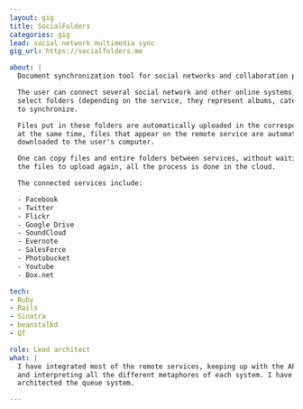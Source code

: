 ```yaml
---
layout: gig
title: SocialFolders
categories: gig
lead: social network multimedia sync
gig_url: https://socialfolders.me

about: |
  Document synchronization tool for social networks and collaboration platforms.

  The user can connect several social network and other online systems, and
  select folders (depending on the service, they represent albums, categories...)
  to synchronize.

  Files put in these folders are automatically uploaded in the corresponding service,
  at the same time, files that appear on the remote service are automatically
  downloaded to the user's computer.

  One can copy files and entire folders between services, without waiting for
  the files to upload again, all the process is done in the cloud.

  The connected services include:

  - Facebook
  - Twitter
  - Flickr
  - Google Drive
  - SoundCloud
  - Evernote
  - SalesForce
  - Photobucket
  - Youtube
  - Box.net

tech:
- Ruby
- Rails
- Sinatra
- beanstalkd
- QT

role: Lead architect
what: |
  I have integrated most of the remote services, keeping up with the API changes
  and interpreting all the different metaphores of each system. I have also
  architected the queue system.

---
```

